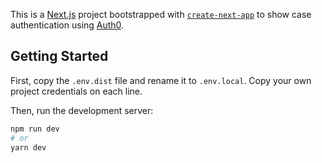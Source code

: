 This is a [Next.js](https://nextjs.org/) project bootstrapped with [`create-next-app`](https://github.com/vercel/next.js/tree/canary/packages/create-next-app) to show case authentication using [Auth0](https://auth0.org/).

## Getting Started

First, copy the `.env.dist` file and rename it to `.env.local`. Copy your own project credentials on each line.

Then, run the development server:

```bash
npm run dev
# or
yarn dev
```
